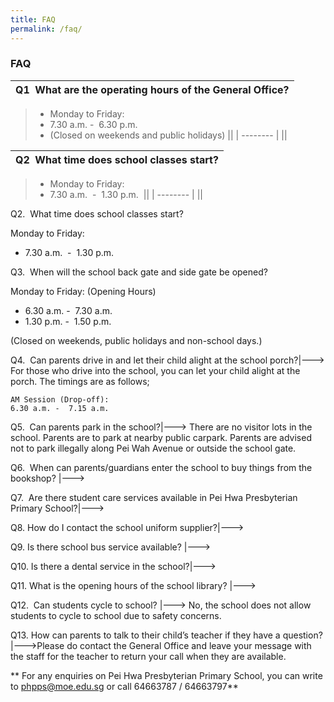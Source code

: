 ```yaml
---
title: FAQ
permalink: /faq/
---
```

### **FAQ**



|Q1  What are the operating hours of the General Office?|
| -------- |
> * Monday to Friday: 
> * 7.30 a.m. -  6.30 p.m. 
> * (Closed on weekends and public holidays) 
||
| -------- |
||



|Q2  What time does school classes start?|
| -------- |
> * Monday to Friday: 
>  *   7.30 a.m.  -  1.30 p.m.  
> ||
| -------- |
||

Q2.  What time does school classes start?

Monday to Friday: 
*   7.30 a.m.  -  1.30 p.m.  
    

      
Q3.  When will the school back gate and side gate be opened?

Monday to Friday: (Opening Hours)
*   6.30 a.m. -  7.30 a.m.
*   1.30 p.m. -  1.50 p.m.

(Closed on weekends, public holidays and non-school days.)

  

Q4.  Can parents drive in and let their child alight at the school porch?|---> For those who drive into the school, you can let your child alight at the porch.  The timings are as follows; 
	
	AM Session (Drop-off):
	6.30 a.m. -  7.15 a.m.
    
   
  
Q5.  Can parents park in the school?|---> There are no visitor lots in the school. Parents are to park at nearby public carpark.
Parents are advised not to park illegally along Pei Wah Avenue or outside the school gate.

  

Q6.  When can parents/guardians enter the school to buy things from the bookshop? |---> 


Q7.  Are there student care services available in Pei Hwa Presbyterian Primary School?|---> 

 

Q8. How do I contact the school uniform supplier?|---> 

  

Q9. Is there school bus service available? |---> 

 

Q10. Is there a dental service in the school?|---> 

  

Q11. What is the opening hours of the school library? |---> 

 

Q12.  Can students cycle to school? |---> No, the school does not allow students to cycle to school due to safety concerns.

  

Q13. How can parents to talk to their child’s teacher if they have a question?  |--->Please do contact the General Office and leave your message with the staff for the teacher to return your call when they are available.


**
For any enquiries on Pei Hwa Presbyterian Primary School, you can write to [phpps@moe.edu.sg](mailto:phpps@moe.edu.sg) or call 64663787 / 64663797**